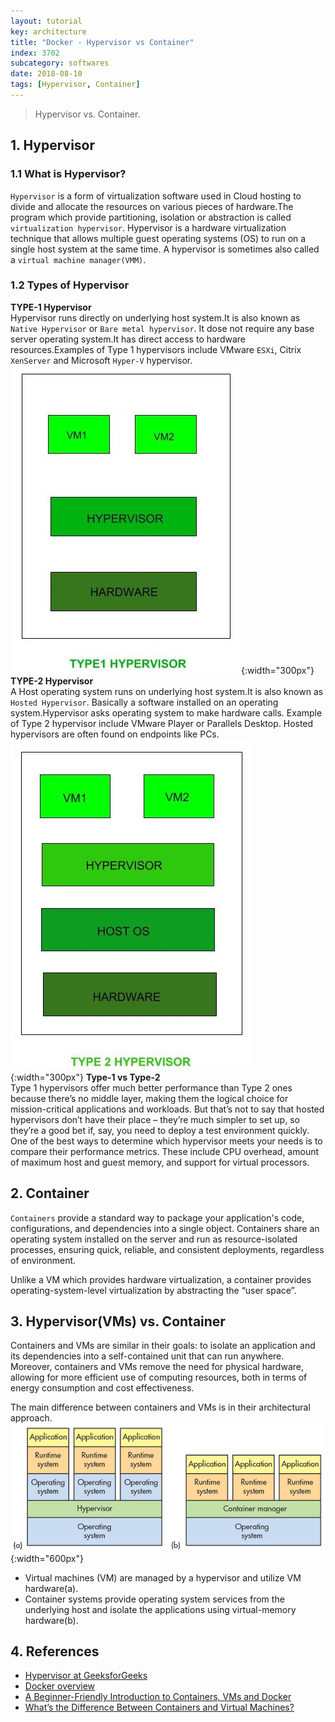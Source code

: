```yaml
---
layout: tutorial
key: architecture
title: "Docker - Hypervisor vs Container"
index: 3702
subcategory: softwares
date: 2018-08-10
tags: [Hypervisor, Container]
---
```


> Hypervisor vs. Container.

## 1. Hypervisor
### 1.1 What is Hypervisor?
`Hypervisor` is a form of virtualization software used in Cloud hosting to divide and allocate the resources on various pieces of hardware.The program which provide partitioning, isolation or abstraction is called `virtualization hypervisor`. Hypervisor is a hardware virtualization technique that allows multiple guest operating systems (OS) to run on a single host system at the same time. A hypervisor is sometimes also called a `virtual machine manager(VMM)`.
### 1.2 Types of Hypervisor
**TYPE-1 Hypervisor**  
Hypervisor runs directly on underlying host system.It is also known as `Native Hypervisor` or `Bare metal hypervisor`. It dose not require any base server operating system.It has direct access to hardware resources.Examples of Type 1 hypervisors include VMware `ESXi`, Citrix `XenServer` and Microsoft `Hyper-V` hypervisor.
![image](/assets/images/devops/3702/type1-hypervisor.jpg){:width="300px"}
**TYPE-2 Hypervisor**  
A Host operating system runs on underlying host system.It is also known as `Hosted Hypervisor`. Basically a software installed on an operating system.Hypervisor asks operating system to make hardware calls. Example of Type 2 hypervisor include VMware Player or Parallels Desktop. Hosted hypervisors are often found on endpoints like PCs.
![image](/assets/images/devops/3702/type2-hypervisor.jpg){:width="300px"}
**Type-1 vs Type-2**  
Type 1 hypervisors offer much better performance than Type 2 ones because there’s no middle layer, making them the logical choice for mission-critical applications and workloads. But that’s not to say that hosted hypervisors don’t have their place – they’re much simpler to set up, so they’re a good bet if, say, you need to deploy a test environment quickly. One of the best ways to determine which hypervisor meets your needs is to compare their performance metrics. These include CPU overhead, amount of maximum host and guest memory, and support for virtual processors.

## 2. Container
`Containers` provide a standard way to package your application's code, configurations, and dependencies into a single object. Containers share an operating system installed on the server and run as resource-isolated processes, ensuring quick, reliable, and consistent deployments, regardless of environment.

Unlike a VM which provides hardware virtualization, a container provides operating-system-level virtualization by abstracting the “user space”.

## 3. Hypervisor(VMs) vs. Container
Containers and VMs are similar in their goals: to isolate an application and its dependencies into a self-contained unit that can run anywhere. Moreover, containers and VMs remove the need for physical hardware, allowing for more efficient use of computing resources, both in terms of energy consumption and cost effectiveness.

The main difference between containers and VMs is in their architectural approach.
![image](/assets/images/devops/3702/vm-vs-container.gif){:width="600px"}
* Virtual machines (VM) are managed by a hypervisor and utilize VM hardware(a).
* Container systems provide operating system services from the underlying host and isolate the applications using virtual-memory hardware(b).

## 4. References
* [Hypervisor at GeeksforGeeks](https://www.geeksforgeeks.org/hypervisor/)
* [Docker overview](https://docs.docker.com/engine/docker-overview/)
* [A Beginner-Friendly Introduction to Containers, VMs and Docker](https://www.freecodecamp.org/news/a-beginner-friendly-introduction-to-containers-vms-and-docker-79a9e3e119b/)
* [What’s the Difference Between Containers and Virtual Machines?](https://www.electronicdesign.com/dev-tools/what-s-difference-between-containers-and-virtual-machines)
